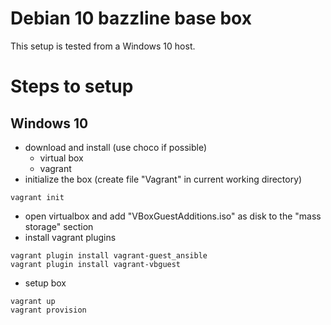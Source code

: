 # Debian 10 bazzline base box

This setup is tested from a Windows 10 host.

# Steps to setup

## Windows 10

* download and install (use choco if possible)
    * virtual box
    * vagrant
* initialize the box (create file "Vagrant" in current working directory)
```
vagrant init
```
* open virtualbox and add "VBoxGuestAdditions.iso" as disk to the "mass storage" section
* install vagrant plugins
```
vagrant plugin install vagrant-guest_ansible
vagrant plugin install vagrant-vbguest
```
* setup box
```
vagrant up
vagrant provision
```
